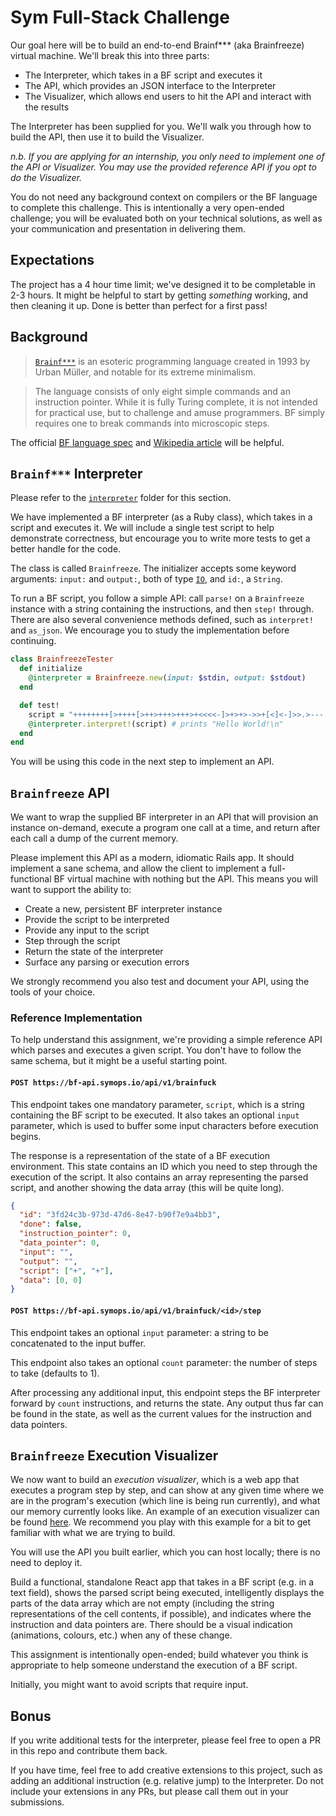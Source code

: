 # Sym Full-Stack Challenge

Our goal here will be to build an end-to-end Brainf\*\*\* (aka Brainfreeze) virtual machine. We'll break this into three parts:

- The Interpreter, which takes in a BF script and executes it
- The API, which provides an JSON interface to the Interpreter
- The Visualizer, which allows end users to hit the API and interact with the results

The Interpreter has been supplied for you. We'll walk you through how to build the API, then use it to build the Visualizer.

*n.b. If you are applying for an internship, you only need to implement one of the API or Visualizer. You may use the provided reference API if you opt to do the Visualizer.*

You do not need any background context on compilers or the BF language to complete this challenge. This is intentionally a very open-ended challenge; you will be evaluated both on your technical solutions, as well as your communication and presentation in delivering them.

## Expectations

The project has a 4 hour time limit; we've designed it to be completable in 2-3 hours. It might be helpful to start by getting _something_ working, and then cleaning it up. Done is better than perfect for a first pass!

## Background

> [`Brainf***`](https://en.wikipedia.org/wiki/Brainfuck) is an esoteric programming language created in 1993 by Urban Müller, and notable for its extreme minimalism.

> The language consists of only eight simple commands and an instruction pointer. While it is fully Turing complete, it is not intended for practical use, but to challenge and amuse programmers. BF simply requires one to break commands into microscopic steps.

The official [BF language spec](https://www.muppetlabs.com/~breadbox/bf/) and [Wikipedia article](https://en.wikipedia.org/wiki/Brainfuck) will be helpful.

## `Brainf***` Interpreter

Please refer to the [`interpreter`](https://github.com/symopsio/fullstack-challenge/tree/master/interpreter) folder for this section.

We have implemented a BF interpreter (as a Ruby class), which takes in a script and executes it. We will include a single test script to help demonstrate correctness, but encourage you to write more tests to get a better handle for the code.

The class is called `Brainfreeze`. The initializer accepts some keyword arguments: `input:` and `output:`, both of type [`IO`](https://ruby-doc.org/core-2.3.1/IO.html), and `id:`, a `String`.

To run a BF script, you follow a simple API: call `parse!` on a `Brainfreeze` instance with a string containing the instructions, and then `step!` through. There are also several convenience methods defined, such as `interpret!` and `as_json`. We encourage you to study the implementation before continuing.

```ruby
class BrainfreezeTester
  def initialize
    @interpreter = Brainfreeze.new(input: $stdin, output: $stdout)
  end

  def test!
    script = "++++++++[>++++[>++>+++>+++>+<<<<-]>+>+>->>+[<]<-]>>.>---.+++++++..+++.>>.<-.<.+++.------.--------.>>+.>++."
    @interpreter.interpret!(script) # prints "Hello World!\n"
  end
end
```

You will be using this code in the next step to implement an API.

## `Brainfreeze` API

We want to wrap the supplied BF interpreter in an API that will provision an instance on-demand, execute a program one call at a time, and return after each call a dump of the current memory.

Please implement this API as a modern, idiomatic Rails app. It should implement a sane schema, and allow the client to implement a full-functional BF virtual machine with nothing but the API. This means you will want to support the ability to:

- Create a new, persistent BF interpreter instance
- Provide the script to be interpreted
- Provide any input to the script
- Step through the script
- Return the state of the interpreter
- Surface any parsing or execution errors

We strongly recommend you also test and document your API, using the tools of your choice.

### Reference Implementation

To help understand this assignment, we're providing a simple reference API which parses and executes a given script. You don't have to follow the same schema, but it might be a useful starting point.

#### `POST https://bf-api.symops.io/api/v1/brainfuck`

This endpoint takes one mandatory parameter, `script`, which is a string containing the BF script to be executed. It also takes an optional `input` parameter, which is used to buffer some input characters before execution begins.

The response is a representation of the state of a BF execution environment. This state contains an ID which you need to step through the execution of the script. It also contains an array representing the parsed script, and another showing the data array (this will be quite long).

```json
{
  "id": "3fd24c3b-973d-47d6-8e47-b90f7e9a4bb3",
  "done": false,
  "instruction_pointer": 0,
  "data_pointer": 0,
  "input": "",
  "output": "",
  "script": ["+", "+"],
  "data": [0, 0]
}
```

#### `POST https://bf-api.symops.io/api/v1/brainfuck/<id>/step`

This endpoint takes an optional `input` parameter: a string to be concatenated to the input buffer.

This endpoint also takes an optional `count` parameter: the number of steps to take (defaults to 1).

After processing any additional input, this endpoint steps the BF interpreter forward by `count` instructions, and returns the state. Any output thus far can be found in the state, as well as the current values for the instruction and data pointers.

## `Brainfreeze` Execution Visualizer

We now want to build an _execution visualizer_, which is a web app that executes a program step by step, and can show at any given time where we are in the program's execution (which line is being run currently), and what our memory currently looks like. An example of an execution visualizer can be found [here](https://goo.gl/nDth8B). We recommend you play with this example for a bit to get familiar with what we are trying to build.

You will use the API you built earlier, which you can host locally; there is no need to deploy it.

Build a functional, standalone React app that takes in a BF script (e.g. in a text field), shows the parsed script being executed, intelligently displays the parts of the data array which are not empty (including the string representations of the cell contents, if possible), and indicates where the instruction and data pointers are. There should be a visual indication (animations, colours, etc.) when any of these change.

This assignment is intentionally open-ended; build whatever you think is appropriate to help someone understand the execution of a BF script.

Initially, you might want to avoid scripts that require input.

## Bonus

If you write additional tests for the interpreter, please feel free to open a PR in this repo and contribute them back.

If you have time, feel free to add creative extensions to this project, such as adding an additional instruction (e.g. relative jump) to the Interpreter. Do not include your extensions in any PRs, but please call them out in your submissions.
